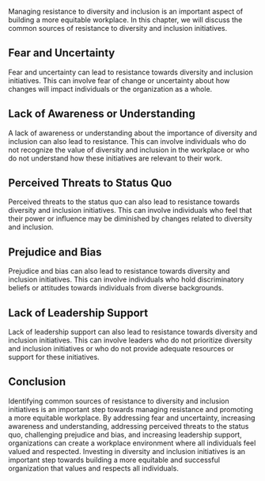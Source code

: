 
Managing resistance to diversity and inclusion is an important aspect of building a more equitable workplace. In this chapter, we will discuss the common sources of resistance to diversity and inclusion initiatives.

Fear and Uncertainty
--------------------

Fear and uncertainty can lead to resistance towards diversity and inclusion initiatives. This can involve fear of change or uncertainty about how changes will impact individuals or the organization as a whole.

Lack of Awareness or Understanding
----------------------------------

A lack of awareness or understanding about the importance of diversity and inclusion can also lead to resistance. This can involve individuals who do not recognize the value of diversity and inclusion in the workplace or who do not understand how these initiatives are relevant to their work.

Perceived Threats to Status Quo
-------------------------------

Perceived threats to the status quo can also lead to resistance towards diversity and inclusion initiatives. This can involve individuals who feel that their power or influence may be diminished by changes related to diversity and inclusion.

Prejudice and Bias
------------------

Prejudice and bias can also lead to resistance towards diversity and inclusion initiatives. This can involve individuals who hold discriminatory beliefs or attitudes towards individuals from diverse backgrounds.

Lack of Leadership Support
--------------------------

Lack of leadership support can also lead to resistance towards diversity and inclusion initiatives. This can involve leaders who do not prioritize diversity and inclusion initiatives or who do not provide adequate resources or support for these initiatives.

Conclusion
----------

Identifying common sources of resistance to diversity and inclusion initiatives is an important step towards managing resistance and promoting a more equitable workplace. By addressing fear and uncertainty, increasing awareness and understanding, addressing perceived threats to the status quo, challenging prejudice and bias, and increasing leadership support, organizations can create a workplace environment where all individuals feel valued and respected. Investing in diversity and inclusion initiatives is an important step towards building a more equitable and successful organization that values and respects all individuals.
